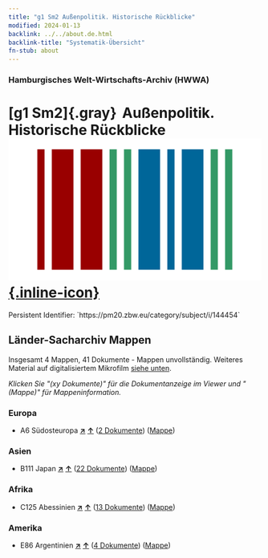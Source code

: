 ```yaml
---
title: "g1 Sm2 Außenpolitik. Historische Rückblicke"
modified: 2024-01-13
backlink: ../../about.de.html
backlink-title: "Systematik-Übersicht"
fn-stub: about
---
```


### Hamburgisches Welt-Wirtschafts-Archiv (HWWA)

# [g1 Sm2]{.gray}&#8201; Außenpolitik. Historische Rückblicke &#160; [![Wikidata](/images/Wikidata-logo.svg "Wikidata"){.inline-icon}](http://www.wikidata.org/entity/Q104699750)

<div class="hint">Persistent Identifier: `https://pm20.zbw.eu/category/subject/i/144454`</div>







## Länder-Sacharchiv Mappen






Insgesamt 4 Mappen, 41 Dokumente - Mappen unvollständig. Weiteres Material auf digitalisiertem Mikrofilm [siehe unten](#filmsections).

_Klicken Sie "(xy Dokumente)" für die Dokumentanzeige im Viewer und "(Mappe)" für Mappeninformation._




### Europa

- A6 Südosteuropa [**&nearr;**](../../../geo/i/140900/about.de.html "Südosteuropa (alle Mappen)") [**&uarr;**](../../../geo/about.de.html#A6 "Ländersystematik") (<a href="https://pm20.zbw.eu/iiifview/folder/sh/140900,144454" title="über: Südosteuropa : Außenpolitik. Historische Rückblicke" target="_blank">2 Dokumente</a>) ([Mappe](../../../../folder/sh/1409xx/140900/1444xx/144454/about.de.html))

### Asien

- B111 Japan [**&nearr;**](../../../geo/i/141272/about.de.html "Japan (alle Mappen)") [**&uarr;**](../../../geo/about.de.html#B111 "Ländersystematik") (<a href="https://pm20.zbw.eu/iiifview/folder/sh/141272,144454" title="über: Japan : Außenpolitik. Historische Rückblicke" target="_blank">22 Dokumente</a>) ([Mappe](../../../../folder/sh/1412xx/141272/1444xx/144454/about.de.html))

### Afrika

- C125 Abessinien [**&nearr;**](../../../geo/i/141482/about.de.html "Abessinien (alle Mappen)") [**&uarr;**](../../../geo/about.de.html#C125 "Ländersystematik") (<a href="https://pm20.zbw.eu/iiifview/folder/sh/141482,144454" title="über: Abessinien : Außenpolitik. Historische Rückblicke" target="_blank">13 Dokumente</a>) ([Mappe](../../../../folder/sh/1414xx/141482/1444xx/144454/about.de.html))

### Amerika

- E86 Argentinien [**&nearr;**](../../../geo/i/141692/about.de.html "Argentinien (alle Mappen)") [**&uarr;**](../../../geo/about.de.html#E86 "Ländersystematik") (<a href="https://pm20.zbw.eu/iiifview/folder/sh/141692,144454" title="über: Argentinien : Außenpolitik. Historische Rückblicke" target="_blank">4 Dokumente</a>) ([Mappe](../../../../folder/sh/1416xx/141692/1444xx/144454/about.de.html))



<a id="filmsections" />













